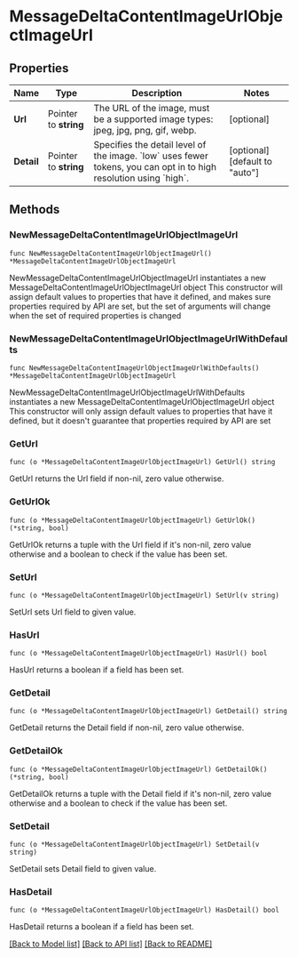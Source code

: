 # MessageDeltaContentImageUrlObjectImageUrl

## Properties

Name | Type | Description | Notes
------------ | ------------- | ------------- | -------------
**Url** | Pointer to **string** | The URL of the image, must be a supported image types: jpeg, jpg, png, gif, webp. | [optional] 
**Detail** | Pointer to **string** | Specifies the detail level of the image. &#x60;low&#x60; uses fewer tokens, you can opt in to high resolution using &#x60;high&#x60;. | [optional] [default to "auto"]

## Methods

### NewMessageDeltaContentImageUrlObjectImageUrl

`func NewMessageDeltaContentImageUrlObjectImageUrl() *MessageDeltaContentImageUrlObjectImageUrl`

NewMessageDeltaContentImageUrlObjectImageUrl instantiates a new MessageDeltaContentImageUrlObjectImageUrl object
This constructor will assign default values to properties that have it defined,
and makes sure properties required by API are set, but the set of arguments
will change when the set of required properties is changed

### NewMessageDeltaContentImageUrlObjectImageUrlWithDefaults

`func NewMessageDeltaContentImageUrlObjectImageUrlWithDefaults() *MessageDeltaContentImageUrlObjectImageUrl`

NewMessageDeltaContentImageUrlObjectImageUrlWithDefaults instantiates a new MessageDeltaContentImageUrlObjectImageUrl object
This constructor will only assign default values to properties that have it defined,
but it doesn't guarantee that properties required by API are set

### GetUrl

`func (o *MessageDeltaContentImageUrlObjectImageUrl) GetUrl() string`

GetUrl returns the Url field if non-nil, zero value otherwise.

### GetUrlOk

`func (o *MessageDeltaContentImageUrlObjectImageUrl) GetUrlOk() (*string, bool)`

GetUrlOk returns a tuple with the Url field if it's non-nil, zero value otherwise
and a boolean to check if the value has been set.

### SetUrl

`func (o *MessageDeltaContentImageUrlObjectImageUrl) SetUrl(v string)`

SetUrl sets Url field to given value.

### HasUrl

`func (o *MessageDeltaContentImageUrlObjectImageUrl) HasUrl() bool`

HasUrl returns a boolean if a field has been set.

### GetDetail

`func (o *MessageDeltaContentImageUrlObjectImageUrl) GetDetail() string`

GetDetail returns the Detail field if non-nil, zero value otherwise.

### GetDetailOk

`func (o *MessageDeltaContentImageUrlObjectImageUrl) GetDetailOk() (*string, bool)`

GetDetailOk returns a tuple with the Detail field if it's non-nil, zero value otherwise
and a boolean to check if the value has been set.

### SetDetail

`func (o *MessageDeltaContentImageUrlObjectImageUrl) SetDetail(v string)`

SetDetail sets Detail field to given value.

### HasDetail

`func (o *MessageDeltaContentImageUrlObjectImageUrl) HasDetail() bool`

HasDetail returns a boolean if a field has been set.


[[Back to Model list]](../README.md#documentation-for-models) [[Back to API list]](../README.md#documentation-for-api-endpoints) [[Back to README]](../README.md)


